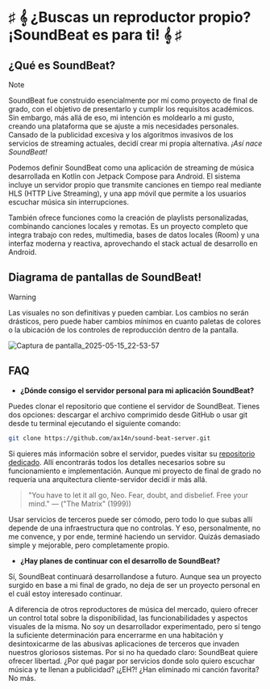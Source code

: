 # ♯ 𝄞 ¿Buscas un reproductor propio? ¡SoundBeat es para ti! 𝄞 ♯

## ¿Qué es SoundBeat?

>[!NOTE]
>  SoundBeat fue construido esencialmente por mí como proyecto de final de grado, con el objetivo de presentarlo y cumplir los requisitos académicos. Sin embargo, más allá de eso, mi intención es moldearlo a mi gusto, creando una plataforma que se ajuste a mis necesidades personales. Cansado de la publicidad excesiva y los algoritmos invasivos de los servicios de streaming actuales, decidí crear mi propia alternativa.
> *¡Así nace SoundBeat!*

Podemos definir SoundBeat como una aplicación de streaming de música desarrollada en Kotlin con Jetpack Compose para Android. El sistema incluye un servidor propio que transmite canciones en tiempo real mediante HLS (HTTP Live Streaming), y una app móvil que permite a los usuarios escuchar música sin interrupciones.

También ofrece funciones como la creación de playlists personalizadas, combinando canciones locales y remotas. Es un proyecto completo que integra trabajo con redes, multimedia, bases de datos locales (Room) y una interfaz moderna y reactiva, aprovechando el stack actual de desarrollo en Android.

## Diagrama de pantallas de SoundBeat!

>[!WARNING]
>  Las visuales no son definitivas y pueden cambiar. Los cambios no serán drásticos, pero puede haber cambios mínimos en cuanto paletas de colores o la ubicación de los controles de reproducción dentro de la pantalla. 

![Captura de pantalla_2025-05-15_22-53-57](https://github.com/user-attachments/assets/272abdca-1eb4-4cc0-b6f3-c31a24e89284)

## FAQ

- **¿Dónde consigo el servidor personal para mi aplicación SoundBeat?**

Puedes clonar el repositorio que contiene el servidor de SoundBeat. Tienes dos opciones: descargar el archivo comprimido desde GitHub o usar git desde tu terminal ejecutando el siguiente comando:
```BASH
git clone https://github.com/ax14n/sound-beat-server.git
```
Si quieres más información sobre el servidor, puedes visitar su [repositorio dedicado](https://github.com/ax14n/sound-beat-server). Allí encontrarás todos los detalles necesarios sobre su funcionamiento e implementación. Aunque mi proyecto de final de grado no requería una arquitectura cliente-servidor decidí ir más allá. 

> "You have to let it all go, Neo. Fear, doubt, and disbelief. Free your mind." — ("The Matrix" (1999))

Usar servicios de terceros puede ser cómodo, pero todo lo que subas allí depende de una infraestructura que no controlas. Y eso, personalmente, no me convence, y por ende, terminé haciendo un servidor. Quizás demasiado simple y mejorable, pero completamente propio.

- **¿Hay planes de continuar con el desarrollo de SoundBeat?**

Sí, SoundBeat continuará desarrollandose a futuro. Aunque sea un proyecto surgido en base a mi final de grado, no deja de ser un proyecto personal en el cuál estoy interesado continuar. 

A diferencia de otros reproductores de música del mercado, quiero ofrecer un control total sobre la disponibilidad, las funcionabilidades y aspectos visuales de la misma. No soy un desarrollador experimentado, pero sí tengo la suficiente determinación para encerrarme en una habitación y desintoxicarme de las abusivas aplicaciones de terceros que invaden nuestros gloriosos sistemas. Por si no ha quedado claro: SoundBeat quiere ofrecer libertad. ¿Por qué pagar por servicios donde solo quiero escuchar música y te llenan a publicidad? ¡¿EH?! ¿Han eliminado mi canción favorita? No más.
